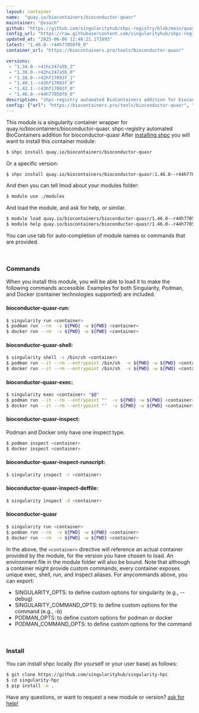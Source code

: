 ```yaml
---
layout: container
name:  "quay.io/biocontainers/bioconductor-quasr"
maintainer: "@vsoch"
github: "https://github.com/singularityhub/shpc-registry/blob/main/quay.io/biocontainers/bioconductor-quasr/container.yaml"
config_url: "https://raw.githubusercontent.com/singularityhub/shpc-registry/main/quay.io/biocontainers/bioconductor-quasr/container.yaml"
updated_at: "2025-06-06 12:48:21.171893"
latest: "1.46.0--r44h77050f0_0"
container_url: "https://biocontainers.pro/tools/bioconductor-quasr"

versions:
 - "1.34.0--r41hc247a5b_2"
 - "1.38.0--r42hc247a5b_0"
 - "1.38.0--r42hf17093f_1"
 - "1.40.1--r43hf17093f_0"
 - "1.42.1--r43hf17093f_0"
 - "1.46.0--r44h77050f0_0"
description: "shpc-registry automated BioContainers addition for bioconductor-quasr"
config: {"url": "https://biocontainers.pro/tools/bioconductor-quasr", "maintainer": "@vsoch", "description": "shpc-registry automated BioContainers addition for bioconductor-quasr", "latest": {"1.46.0--r44h77050f0_0": "sha256:917e5e024a51e15afce61568b4f25502edfd2d371931607b41a1fc8cc0b4412b"}, "tags": {"1.34.0--r41hc247a5b_2": "sha256:f0a06ec8246db558b45cfd3dd3ca8e329620ff4edc5c1a32b5da1ad4c2a7dcce", "1.38.0--r42hc247a5b_0": "sha256:360caa19c57247149be4105348e087169d95eb5b7968d10deac6d810826da7c9", "1.38.0--r42hf17093f_1": "sha256:9959c1cd46ed0a704cb5941d5dae3a7156ef134a981889cea33287b93ce9db3c", "1.40.1--r43hf17093f_0": "sha256:ec420df4962a2f11077a7537cba26a49b4840338f51908764ebbb69bd7a0360e", "1.42.1--r43hf17093f_0": "sha256:b967813823a81219d6b3cde0bf2f06fec2e245d9a53756cc7aa7f41b03e61ce9", "1.46.0--r44h77050f0_0": "sha256:917e5e024a51e15afce61568b4f25502edfd2d371931607b41a1fc8cc0b4412b"}, "docker": "quay.io/biocontainers/bioconductor-quasr"}
---
```


This module is a singularity container wrapper for quay.io/biocontainers/bioconductor-quasr.
shpc-registry automated BioContainers addition for bioconductor-quasr
After [installing shpc](#install) you will want to install this container module:


```bash
$ shpc install quay.io/biocontainers/bioconductor-quasr
```

Or a specific version:

```bash
$ shpc install quay.io/biocontainers/bioconductor-quasr:1.46.0--r44h77050f0_0
```

And then you can tell lmod about your modules folder:

```bash
$ module use ./modules
```

And load the module, and ask for help, or similar.

```bash
$ module load quay.io/biocontainers/bioconductor-quasr/1.46.0--r44h77050f0_0
$ module help quay.io/biocontainers/bioconductor-quasr/1.46.0--r44h77050f0_0
```

You can use tab for auto-completion of module names or commands that are provided.

<br>

### Commands

When you install this module, you will be able to load it to make the following commands accessible.
Examples for both Singularity, Podman, and Docker (container technologies supported) are included.

#### bioconductor-quasr-run:

```bash
$ singularity run <container>
$ podman run --rm  -v ${PWD} -w ${PWD} <container>
$ docker run --rm  -v ${PWD} -w ${PWD} <container>
```

#### bioconductor-quasr-shell:

```bash
$ singularity shell -s /bin/sh <container>
$ podman run --it --rm --entrypoint /bin/sh  -v ${PWD} -w ${PWD} <container>
$ docker run --it --rm --entrypoint /bin/sh  -v ${PWD} -w ${PWD} <container>
```

#### bioconductor-quasr-exec:

```bash
$ singularity exec <container> "$@"
$ podman run --it --rm --entrypoint ""  -v ${PWD} -w ${PWD} <container> "$@"
$ docker run --it --rm --entrypoint ""  -v ${PWD} -w ${PWD} <container> "$@"
```

#### bioconductor-quasr-inspect:

Podman and Docker only have one inspect type.

```bash
$ podman inspect <container>
$ docker inspect <container>
```

#### bioconductor-quasr-inspect-runscript:

```bash
$ singularity inspect -r <container>
```

#### bioconductor-quasr-inspect-deffile:

```bash
$ singularity inspect -d <container>
```



#### bioconductor-quasr

```bash
$ singularity run <container>
$ podman run --rm  -v ${PWD} -w ${PWD} <container>
$ docker run --rm  -v ${PWD} -w ${PWD} <container>
```


In the above, the `<container>` directive will reference an actual container provided
by the module, for the version you have chosen to load. An environment file in the
module folder will also be bound. Note that although a container
might provide custom commands, every container exposes unique exec, shell, run, and
inspect aliases. For anycommands above, you can export:

 - SINGULARITY_OPTS: to define custom options for singularity (e.g., --debug)
 - SINGULARITY_COMMAND_OPTS: to define custom options for the command (e.g., -b)
 - PODMAN_OPTS: to define custom options for podman or docker
 - PODMAN_COMMAND_OPTS: to define custom options for the command

<br>

### Install

You can install shpc locally (for yourself or your user base) as follows:

```bash
$ git clone https://github.com/singularityhub/singularity-hpc
$ cd singularity-hpc
$ pip install -e .
```

Have any questions, or want to request a new module or version? [ask for help!](https://github.com/singularityhub/singularity-hpc/issues)